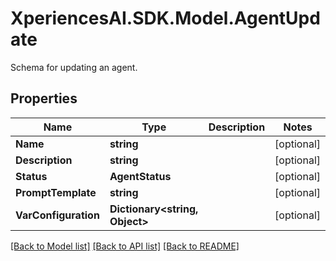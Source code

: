 # XperiencesAI.SDK.Model.AgentUpdate
Schema for updating an agent.

## Properties

Name | Type | Description | Notes
------------ | ------------- | ------------- | -------------
**Name** | **string** |  | [optional] 
**Description** | **string** |  | [optional] 
**Status** | **AgentStatus** |  | [optional] 
**PromptTemplate** | **string** |  | [optional] 
**VarConfiguration** | **Dictionary&lt;string, Object&gt;** |  | [optional] 

[[Back to Model list]](../../README.md#documentation-for-models) [[Back to API list]](../../README.md#documentation-for-api-endpoints) [[Back to README]](../../README.md)


